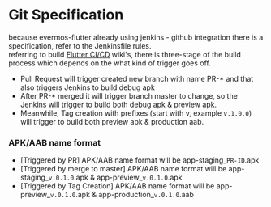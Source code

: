 # Git Specification
because evermos-flutter already using jenkins - github integration there is a specification, refer to the Jenkinsfile rules.<br>
referring to build [Flutter CI/CD](https://github.com/evermos/evermos-flutter/wiki/Flutter-CI-CD) wiki's, there is three-stage of the build process which depends on the what kind of trigger goes off. <br>
* Pull Request will trigger created new branch with name PR-* and that also triggers Jenkins to build debug apk
* After PR-* merged it will trigger branch master to change, so the Jenkins will trigger to build both debug apk & preview apk.
* Meanwhile, Tag creation with prefixes (start with v, example `v.1.0.0`) will trigger to build both preview apk & production aab.
### APK/AAB name format
* [Triggered by PR] APK/AAB name format will be  app-staging_`PR-ID`.apk
* [Triggered by merge to master] APK/AAB name format will be app-staging_`v.0.1.0`.apk & app-preview_`v.0.1.0`.apk
* [Triggered by Tag Creation] APK/AAB name format will be app-preview_`v.0.1.0`.apk & app-production_`v.0.1.0`.aab